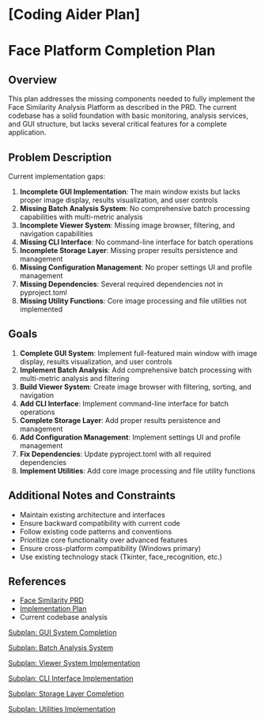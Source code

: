 # [Coding Aider Plan]

# Face Platform Completion Plan

## Overview

This plan addresses the missing components needed to fully implement the Face Similarity Analysis Platform as described in the PRD. The current codebase has a solid foundation with basic monitoring, analysis services, and GUI structure, but lacks several critical features for a complete application.

## Problem Description

Current implementation gaps:
1. **Incomplete GUI Implementation**: The main window exists but lacks proper image display, results visualization, and user controls
2. **Missing Batch Analysis System**: No comprehensive batch processing capabilities with multi-metric analysis
3. **Incomplete Viewer System**: Missing image browser, filtering, and navigation capabilities
4. **Missing CLI Interface**: No command-line interface for batch operations
5. **Incomplete Storage Layer**: Missing proper results persistence and management
6. **Missing Configuration Management**: No proper settings UI and profile management
7. **Missing Dependencies**: Several required dependencies not in pyproject.toml
8. **Missing Utility Functions**: Core image processing and file utilities not implemented

## Goals

1. **Complete GUI System**: Implement full-featured main window with image display, results visualization, and user controls
2. **Implement Batch Analysis**: Add comprehensive batch processing with multi-metric analysis and filtering
3. **Build Viewer System**: Create image browser with filtering, sorting, and navigation
4. **Add CLI Interface**: Implement command-line interface for batch operations
5. **Complete Storage Layer**: Add proper results persistence and management
6. **Add Configuration Management**: Implement settings UI and profile management
7. **Fix Dependencies**: Update pyproject.toml with all required dependencies
8. **Implement Utilities**: Add core image processing and file utility functions

## Additional Notes and Constraints

- Maintain existing architecture and interfaces
- Ensure backward compatibility with current code
- Follow existing code patterns and conventions
- Prioritize core functionality over advanced features
- Ensure cross-platform compatibility (Windows primary)
- Use existing technology stack (Tkinter, face_recognition, etc.)

## References

- [Face Similarity PRD](../docs/face-similarity-prd.md)
- [Implementation Plan](../IMPLEMENTATION_PLAN.md)
- Current codebase analysis

<!-- SUBPLAN:face_platform_completion_gui -->
[Subplan: GUI System Completion](face_platform_completion_gui.md)
<!-- END_SUBPLAN -->

<!-- SUBPLAN:face_platform_completion_batch -->
[Subplan: Batch Analysis System](face_platform_completion_batch.md)
<!-- END_SUBPLAN -->

<!-- SUBPLAN:face_platform_completion_viewer -->
[Subplan: Viewer System Implementation](face_platform_completion_viewer.md)
<!-- END_SUBPLAN -->

<!-- SUBPLAN:face_platform_completion_cli -->
[Subplan: CLI Interface Implementation](face_platform_completion_cli.md)
<!-- END_SUBPLAN -->

<!-- SUBPLAN:face_platform_completion_storage -->
[Subplan: Storage Layer Completion](face_platform_completion_storage.md)
<!-- END_SUBPLAN -->

<!-- SUBPLAN:face_platform_completion_utils -->
[Subplan: Utilities Implementation](face_platform_completion_utils.md)
<!-- END_SUBPLAN -->

